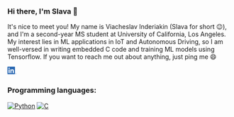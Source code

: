 <link rel="stylesheet" href="https://cdn.jsdelivr.net/gh/devicons/devicon@v2.10.1/devicon.min.css">


### Hi there, I'm Slava  👋
<!--
**(and this page looks best if viewed in the dark mode 😉)**
-->
It's nice to meet you! My name is Viacheslav Inderiakin (Slava for short 😉), and I'm a second-year MS student at University of California, Los Angeles. My interest lies in ML applications in IoT and Autonomous Driving, so I am well-versed in writing embedded C code and training ML models using Tensorflow. If you want to reach me out about anything, just ping me 😄

<a href="https://www.linkedin.com/in/viacheslav-inderiakin-1b3410196/">
  <img alt="Viacheslav Inderiakin | LinkedIn" width="20px" src="https://github.com/SlavaInder/SlavaInder/blob/main/assets/LI-In-Bug.png" />
</a>

### Programming languages:

[![Python](https://img.shields.io/badge/-Python-000?&logo=python)](https://github.com/SlavaInder?tab=repositories&q=&type=&language=python)
[![C](https://img.shields.io/badge/-C-000?&logo=C)](https://github.com/SlavaInder?tab=repositories&q=&type=&language=C)




<!--
**SlavaInder/SlavaInder** is a ✨ _special_ ✨ repository because its `README.md` (this file) appears on your GitHub profile.

Here are some ideas to get you started:

- 🔭 I’m currently working on ...
- 🌱 I’m currently learning ...
- 👯 I’m looking to collaborate on ...
- 🤔 I’m looking for help with ...
- 💬 Ask me about ...
- 📫 How to reach me: ...
- 😄 Pronouns: ...
- ⚡ Fun fact: ...
-->
